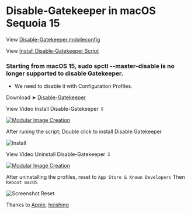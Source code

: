 # Disable-Gatekeeper in macOS Sequoia 15
View [Disable-Gatekeeper.mobileconfig](https://github.com/chris1111/Disable-Gatekeeper/blob/main/Disable-Gatekeeper.mobileconfig)

View [Install Disable-Gatekeeper Script](https://github.com/chris1111/Disable-Gatekeeper/blob/main/Install%20Disable-Gatekeeper.scptd/Contents/Resources/Scripts/main.scpt)

### Starting from macOS 15, sudo spctl --master-disable is no longer supported to disable Gatekeeper.

- We need to disable it with Configuration Profiles.

Download ➤ [Disable-Gatekeeper](https://github.com/chris1111/Disable-Gatekeeper/raw/main/Install%20Disable-Gatekeeper.zip)

View Video Install Disable-Gatekeeper ⇩

[![Modular Image Creation](https://github.com/user-attachments/assets/68f65560-03ae-4dfe-908f-554e30e2906b)](https://youtu.be/Y-KID-_1YKA)

After runing the script; Double click to install Disable Gatekeeper

![Install](https://github.com/user-attachments/assets/d09dae59-b109-4737-ab6c-101f461a547d)


View Video Uninstall Disable-Gatekeeper ⇩

[![Modular Image Creation](https://github.com/user-attachments/assets/68f65560-03ae-4dfe-908f-554e30e2906b)](https://youtu.be/EJttKJnIlAQ)

After uninstalling the profiles, reset to `App Store & Known Developers` Then `Reboot macOS` 

![Screenshot Reset](https://github.com/user-attachments/assets/55f81b78-0377-47a1-b0c5-dcad31511e8c)

Thanks to [Apple](https://it-training.apple.com/tutorials/deployment/dm105/), [hoishing](https://gist.github.com/hoishing/cadd905b095e15531467255b537f6906) 
